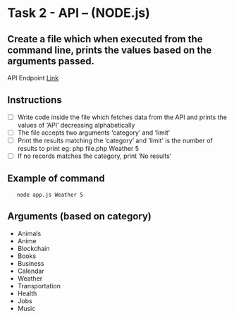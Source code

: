 # Task 2 - API – (NODE.js)
Create a file which when executed from the command line, prints the values based on the arguments passed.
---
API Endpoint [Link](https://api.publicapis.org/entries)

## Instructions
- [ ] Write code inside the file which fetches data from the API and prints the values of ‘API’ decreasing alphabetically
- [ ] The file accepts two arguments ‘category’ and ‘limit’
- [ ] Print the results matching the ‘category’ and ‘limit’ is the number of results to
print eg: php file.php Weather 5
- [ ] If no records matches the category, print ‘No results’
## Example of command
```
   node app.js Weather 5
```
## Arguments (based on category)
+ Animals
+ Anime
+ Blockchain
+ Books
+ Business
+ Calendar
+ Weather
+ Transportation
+ Health
+ Jobs
+ Music